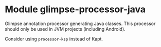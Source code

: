 # Module glimpse-processor-java

Glimpse annotation processor generating Java classes.
This processor should only be used in JVM projects
(including Android).

Consider using `processor-ksp` instead of Kapt.
